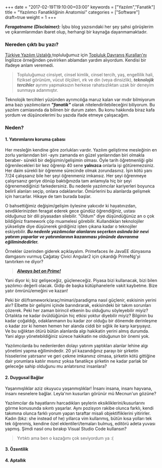+++
date = "2017-02-19T19:10:00+03:00"
keywords = ["Yazılım","Fanatik"]
title = "Yazılımcı Fanatikliğinin Anatomisi"
categories = ["Software"]
draft=true
weight = 1
+++

***Feragatname (Disclaimer):*** İşbu blog yazısındaki her şey şahsi görüşlerim ve çıkarımlarımdan ibaret olup, herhangi bir kaynağa dayanmamaktadır. 

### Nereden çıktı bu yazı?
<a href="https://www.meetup.com/Software-Craftsmanship-Turkey/" target="_blank">Türkiye Yazılım Ustalığı </a> topluluğumuz için <a href="https://www.meetup.com/Software-Craftsmanship-Turkey/pages/20984357/Topluluk_Davran%C4%B1%C5%9F_Kurallar%C4%B1/" target="_blank">Topluluk Davranış Kuralları'nı </a> İngilizce örneğinden çevirirken ablamdan yardım alıyordum. Kendisi bir ifadeye anlam veremedi.

>Topluluğumuz cinsiyet, cinsel kimlik, cinsel tercih, yaş, engellilik hali, fiziksel görünüm, vücut ölçüleri, ırk ve din (veya dinsizlik), ***teknolojik tercihler*** ayrımı yapmaksızın herkese rahatsızlıktan uzak bir deneyim sunmaya adanmıştır.

Teknolojik tercihleri yüzünden ayrımcılığa maruz kalan var mıdır bilmiyorum ama bazı yazılımcıların ***"fanatik"*** olarak nitelendirilebileceğini biliyorum. Bu yazılım camiasında da bilinen bir durum zaten. Bu konu hakkında biraz kafa yordum ve düşüncelerimi bu yazıda ifade etmeye çalışacağım.

<!--more-->

### Neden?

#### 1. Yatırımlarını koruma çabası
Her mesleğin kendine göre zorlukları vardır. Yazılım geliştirme mesleğinin en zorlu yanlarından biri -aynı zamanda en güzel yanlarından biri olmakla beraber- sürekli bir değişimin/gelişimin olması. Öyle tarih öğretmenliği gibi öğrenilecekleri bir kez öğrenip 40 sene **yalnızca** onlarla işi götüremezsiniz. Her daim sürekli bir öğrenme sürecinde olmak zorundasınız. İşin kötü yanı 7/24 çalışsanız bile her şeyi öğrenmeniz imkansız. Her şeyi öğrenmeye çalışırsanız geriye dönüp baktığınızda tam anlamıyla hiç bir şeyi öğrenemediğinizi farkedersiniz. Bu nedenle yazılımcılar kariyerleri boyunca belirli alanları seçip, onlara odaklanırlar. Ömürlerini bu alanlarda gelişmek için harcarlar. Hikaye de tam burada başlar.

O bahsettiğimiz değişim/gelişim öylesine yakıcıdır ki hayatınızdan, sevdiklerinizden feragat ederek gece gündüz öğrendiğiniz, ustası olduğunuz bir dili piyasadan silebilir. "Oldum" diye düşündüğünüz an o çok bildiğiniz framework çöp muamelesi görebilir. Kullandıkları teknolojiler yükselişte diye düşünerek girdiğiniz işten çıkana kadar o teknojiler eskiyebilir. ***Bu nedenle yazılımcılar alanlarını seçerken aslında bir nevi yatırım yaparlar ve yatırımlarının kazanması yönünde davranma eğilimindedirler.***

Örnekler üzerinden giderek açıklayalım. Primefaces ile JavaEE dünyasına damgasını vurmuş Çağatay Çivici Angular2 için çıkardığı PrimeNg'yi tanıtırken ne diyor?

><a href="http://blog.primefaces.org/?p=4313" target="_blank">***Always bet on Prime!***</a>

Yani diyor ki; biz gelişeceğiz, güçleneceğiz. Piyasa bizi kullanacak, bizi bilen yazılımcı değerli olacak. Gidip de başka kütüphanelerle vakit kaybetme. Bize yatır ömrünü/emeğini ve kazan!

Peki bir dil/framework/araç/mimari/paradigma nasıl güçlenir, eskisinin yerini alır? Elbette bir gelişimi içinde barındırarak, eskisindeki bir takım sorunları çözerek. Peki her zaman birincil etkenin bu olduğunu söyleyebilir miyiz? Ortalıkta ne kadar övüldüğünün hiç etkisi yoktur diyebilir miyiz? Bilginin bu kadar çoğaldığı, odaklanmanın bu kadar zor olduğu bir dönemde derinleşme o kadar zor ki hemen hemen her alanda ciddi bir sığlık ile karşı karşıyayız. Ve bu sığlıktan ötürü bütün alanlarda algı hakikatin yerini almış durumda. Yani algıyı yönetebildiğiniz sürece hakikatin ne olduğunun bir önemi yok. 

Yazılımcılarda bu nedenlerden dolayı yatırım yaptıkları alanlar lehine algı yönetimi yapma eğilimindedir. 20 yıl kazandığınız parayı bir şirketin hisselerine yatırsanır ve geri çekme imkanınız olmasa, şirketin kötü gittiğine dair yorumlara katılır mısınız yoksa fanatikçe şirketin ne kadar parlak bir geleceğe sahip olduğunu mu anlatırsınız insanlara?

#### 2. Duygusal Bağlar 

Yaşanmışlıklar aziz okuyucu yaşanmışlıklar! İnsanı insana, insanı hayvana, insanı nesnelere bağlar. Leyla'nın kusurları görünür mü Mecnun'un gözüne?

Yazılımcılar da hayatlarını harcadıkları şeylerin eksikliklerini/kusurlarını görme konusunda sıkıntı yaşarlar. Aynı pozisyon rakibe olunca farklı, kendi takımına olunca farklı yorum yapan taraftar misali objektifliklerini yitirirler. Kadın (bkz: she instead of he) yıllarca vim kullanmış, bütün kısa yolları tek tek öğrenmiş, kendine özel eklentileri/temaları bulmuş, editörü adeta yuvası yapmış. Şimdi nasıl onu bırakıp Visual Studio Code kullansın?

> Yırtıktı ama ben o kazağımı çok seviyordum ya :( 


#### 3. Özentilik

#### 4. Aptallık    

